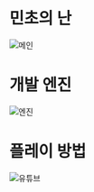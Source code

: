 # 민초의 난

![메인](https://www.dalae37.com/project/riotofmincho/resource/image/riotofmincho.webp)

# 개발 엔진

![엔진](https://www.dalae37.com/project/resource/image/ZeroEngine.webp)

# 플레이 방법

![유튜브]()
